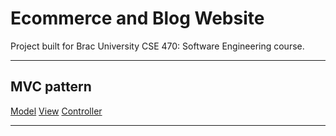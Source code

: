 # Ecommerce and Blog Website

Project built for Brac University CSE 470: Software Engineering course.

***

## MVC pattern

[Model](https://github.com/mubtasimrobin/cse470project_ecommerce-website-laravel/tree/main/app/models)
[View](https://github.com/mubtasimrobin/cse470project_ecommerce-website-laravel/tree/main/resources/views)
[Controller](https://github.com/mubtasimrobin/cse470project_ecommerce-website-laravel/tree/main/app/Http/Controllers)

***

